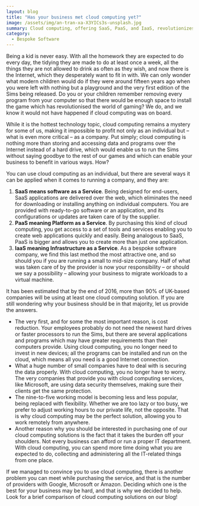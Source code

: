 ```yaml
---
layout: blog
title: "Has your business met cloud computing yet?"
image: /assets/img/an-tran-xa-X3YICs3s-unsplash.jpg
summary: Cloud computing, offering SaaS, PaaS, and IaaS, revolutionizes data access and storage, enhancing flexibility and security for businesses and individuals.
category:
  - Bespoke Software
---
```


Being a kid is never easy. With all the homework they are expected to do every day, the tidying they are made to do at least once a week, all the things they are not allowed to drink as often as they wish, and now there is the Internet, which they desperately want to fit in with. We can only wonder what modern children would do if they were around fifteen years ago when you were left with nothing but a playground and the very first edition of the Sims being released. Do you or your children remember removing every program from your computer so that there would be enough space to install the game which has revolutionised the world of gaming? We do, and we know it would not have happened if cloud computing was on board.
 
While it is the hottest technology topic, cloud computing remains a mystery for some of us, making it impossible to profit not only as an individual but – what is even more critical – as a company. Put simply; cloud computing is nothing more than storing and accessing data and programs over the Internet instead of a hard drive, which would enable us to run the Sims without saying goodbye to the rest of our games and which can enable your business to benefit in various ways. How?
 
You can use cloud computing as an individual, but there are several ways it can be applied when it comes to running a company, and they are:

 1. **SaaS means software as a Service**. Being designed for end-users, SaaS applications are delivered over the web, which eliminates the need for downloading or installing anything on individual computers. You are provided with ready-to-go software or an application, and its configurations or updates are taken care of by the supplier.
 2. **PaaS meaning Platform as a Service**. By purchasing this kind of cloud computing, you get access to a set of tools and services enabling you to create web applications quickly and easily. Being analogous to SaaS, PaaS is bigger and allows you to create more than just one application.
 3. **IaaS meaning Infrastructure as a Service**. As a bespoke software company, we find this last method the most attractive one, and so should you if you are running a small to mid-size company. Half of what was taken care of by the provider is now your responsibility – or should we say a possibility – allowing your business to migrate workloads to a virtual machine.
 
It has been estimated that by the end of 2016, more than 90% of UK-based companies will be using at least one cloud computing solution. If you are still wondering why your business should be in that majority, let us provide the answers.

- The very first, and for some the most important reason, is cost reduction. Your employees probably do not need the newest hard drives or faster processors to run the Sims, but there are several applications and programs which may have greater requirements than their computers provide. Using cloud computing, you no longer need to invest in new devices; all the programs can be installed and run on the cloud, which means all you need is a good Internet connection.
- What a huge number of small companies have to deal with is securing the data properly. With cloud computing, you no longer have to worry. The very companies that provide you with cloud computing services, like Microsoft, are using data security themselves, making sure their clients get the same protection.
- The nine-to-five working model is becoming less and less popular, being replaced with flexibility. Whether we are too lazy or too busy, we prefer to adjust working hours to our private life, not the opposite. That is why cloud computing may be the perfect solution, allowing you to work remotely from anywhere.
- Another reason why you should be interested in purchasing one of our cloud computing solutions is the fact that it takes the burden off your shoulders. Not every business can afford or run a proper IT department. With cloud computing, you can spend more time doing what you are expected to do, collecting and administering all the IT-related things from one place.
  
If we managed to convince you to use cloud computing, there is another problem you can meet while purchasing the service, and that is the number of providers with Google, Microsoft or Amazon. Deciding which one is the best for your business may be hard, and that is why we decided to help. Look for a brief comparison of cloud computing solutions on our blog!
